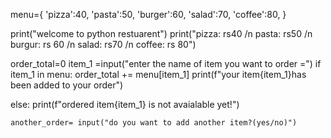 menu={
    'pizza':40,
    'pasta':50,
    'burger':60,
    'salad':70,
    'coffee':80,
}


print("welcome to python restuarent")
print("pizza: rs40 /n pasta: rs50 /n burgur: rs 60 /n salad: rs70 /n coffee: rs 80")


order_total=0
item_1 =input("enter the name of item you want to order =")
if item_1 in menu:
    order_total += menu[item_1]
    print(f"your item{item_1}has been added to your order")

else:
    print(f"ordered item{item_1} is not avaialable yet!")

    another_order= input("do you want to add another item?(yes/no)")

